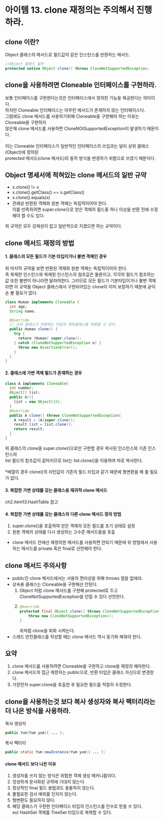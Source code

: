 # 아이템 13. clone 재정의는 주의해서 진행하라.
## clone 이란?
Object 클래스의 메서드로 필드값이 같은 인스턴스를 반환하는 메서드.<br>
```java
//Object 클래스 일부
protected native Object clone() throws CloneNotSupportedException;
```
## clone을 사용하려면 Cloneable 인터페이스를 구현하라.
보통 인터페이스를 구현한다는것은 인터페이스에서 정의한 기능을 제공한다는 의미이다.<br>
하지만 Cloneable 인터페이스는 아무런 메서드가 존재하지 않는 인터페이스다.<br>
그럼에도 clone 메서드를 사용하기위해 Cloneable을 구현해야 하는 이유는 Cloneable을 구현하지<br>
않은채 clone 메서드를 사용하면 CloneNOtSupportedException이 발생하기 때문이다.<br>  
이는 Cloneable 인터페이스가 일반적인 인터페이스의 쓰임과는 달리 상위 클래스(Object)에 정의된<br>
protected 메서드(clone 메서드)의 동작 방식을 변경하기 위함으로 쓰였기 때문이다.

## Object 명세서에 적혀있는 clone 메서드의 일반 규약
- x.clone() != x 
- x.clone().getClass() == x.getClass()
- x.clone().equals(x)
- 관례상 반환된 객체와 원본 객체는 독립적이어야 한다.<br>
 이를 만족하려면 super.clone으로 얻은 객체의 필드중 하나 이상을 반환 전에 수정해야 할 수도 있다.
 
위 규약은 모두 강제성이 없고 일반적으로 지켰으면 하는 규약이다.

## clone 메서드 재정의 방법
#### 1. 클래스의 모든 필드가 기본 타입이거나 불변 객체인 경우
위 마지막 규약을 보면 반환된 객체와 원본 객체는 독립적이어야 한다.<br>
즉 복제한 인스턴스와 복제된 인스턴스의 참조값은 물론이고, 각각의 필드가 참조하는 값 또한
불변이 아니라면 달라야한다. 그러므로 모든 필드가 기본타입이거나 불변 객체라면 이 규약을 Object 클래스에서 
구현되어있는 clone이 이미 보장하기 때문에 굳이 손 볼 필요가 없다.

```java
class Human implements Cloneable {
  int age;
  String name;

  @Override
  // 상위 클래스가 반환하는 타입의 하위클래스를 반환할 수 있다.
  public Human clone() {
    try {
      return (Human) super.clone();
    } catch (CloneNotSupportedException e) {
      throw new AssertionError();
    }
  }
}
```
#### 2. 클래스에 가변 객체 필드가 존재하는 경우 
````java
class A implements Cloneable{
  int number;
  Object[] list;
  public A(){
    list = new Object[10];
  }
  @Override
  public A clone() throws CloneNotSupportedException{
    A result = (A)super.clone();
    result.list = list.clone();
    return result;
  }
}
````
위 클래스의 clone을 super.clone()으로만 구현할 경우 복사된 인스턴스와 기존 인스턴스의<br>
list 필드의 참조값이 같아지므로 list는 list.clone()을 이용하여 따로 복사한다.<br><br>
*배열의 경우 clone()의 리턴값이 기존의 필드 타입과 같기 때문에 형변환을 해 줄 필요가 없다.

#### 3. 복잡한 가변 상태를 갖는 클래스용 재귀적 clone 메서드
ch2.item13.HashTable 참고

#### 4. 복잡한 가변 상태를 갖는 클래스의 다른 clone 메서드 정의 방법
1. super.clone()을 호출하여 얻은 객체의 모든 필드를 초기 상태로 설정
2. 원본 객체의 상태를 다시 생성하는 고수준 메서드들을 호출
* clone 메서드 안에선 재정의한 메서드를 사용하면 안되기 때문에 위 방법에서 사용하는 메서드를 private 혹은 final로 선언헤야 한다.

## clone 메서드 주의사항

- public인 clone 메서드에서는 사용의 편리성을 위해 throws 절을 없애라.
- 상속용 클래스는 Cloneable을 구현해선 안된다.
    1. Object 처럼 clone 메서드를 구현해 protected로 두고 CloneNotSupportedException을 던질 수 있다 선언한다.
    2. ````java
       @Override
       protected final Object clone() throws CloneNotSupportedException{
           throw new CloneNotSupportedException();
       }
       ````
       위처럼 clone을 퇴화 시켜논다.
- 스레드 안전클래스를 작성할 때는 clone 메서드 역시 동기화 해줘야 한다.

## 요약
1. clone 메서드를 사용하려면 Cloneable을 구현하고 clone을 재정의 해야한다.
2. clone 메서드의 접근 제한자는 public으로, 반환 타입은 클래스 자신으로 변경한다.
3. 가장먼저 super.clone을 호출한 후 필요한 필드를 적절히 수정한다.

## clone을 사용하는것 보다 복사 생성자와 복사 팩터리라는 더 나은 방식을 사용하라.
복사 생성자
````java
public Yum(Yum yum){ ... };
````

복사 팩터리
````java
public static Yum newInstance(Yum yum){ ... };
````  

#### clone 메서드 보다 나은 이유
1. 생성자를 쓰지 않는 방식은 위험한 객체 생성 메커니즘이다.
2. 엉성하게 문서화된 규약에 기대지 않는다.
3. 정상적인 final 필드 용법과도 충돌하지 않는다.
4. 불필요한 검사 예외를 던지지 않는다.
5. 형변환도 필요하지 않다.
6. 해당 클래스가 구현한 인터페이스 타입의 인스턴스를 인수로 받을 수 있다. <br>
ex) HashSet 객체를 TreeSet 타입으로 복제할 수 있다.